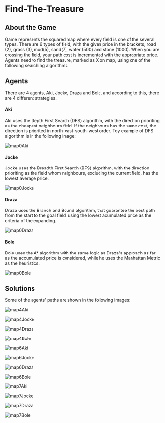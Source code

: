 # Find-The-Treasure

## About the Game
Game represents the squared map where every field is one of the several types. There are 6 types of field, with the given price in the brackets, road (2), grass (3), mud(5), sand(7), water (500) and stone (1000). When you are crossing the field, your path cost is incremented with the appropriate price. Agents need to find the treasure, marked as X on map, using one of the following searching algorithms.

## Agents
There are 4 agents, Aki, Jocke, Draza and Bole, and according to this, there are 4 different strategies. 
#### Aki
Aki uses the Depth First Search (DFS) algorithm, with the direction prioriting as the cheapest neighbours field. If the neighbours has the same cost, the direction is priorited in north-east-south-west order. Toy example of DFS algorithm is in the following image:

![map0Aki](https://github.com/mdodovic/Find-The-Treasure/blob/main/solutions/aki/map3_solution.png?raw=true)

#### Jocke
Jocke uses the Breadth First Search (BFS) algorithm, with the direction prioriting as the field whom neighbours, excluding the current field, has the lowest average price. 

![map0Jocke](https://github.com/mdodovic/Find-The-Treasure/blob/main/solutions/jocke/map3_solution.png?raw=true)

#### Draza
Draza uses the Branch and Bound algorithm, that guarantee the best path from the start to the goal field, using the lowest acumulated price as the criteria of the expanding. 

![map0Draza](https://github.com/mdodovic/Find-The-Treasure/blob/main/solutions/draza/map3_solution.png?raw=true)

#### Bole
Bole uses the A* algorithm with the same logic as Draza's approach as far as the accumulated price is considered, while he uses the Manhattan Metric as the heuristics.

![map0Bole](https://github.com/mdodovic/Find-The-Treasure/blob/main/solutions/bole/map3_solution.png?raw=true)

## Solutions
Some of the agents' paths are shown in the following images:

![map4Aki](https://github.com/mdodovic/Find-The-Treasure/blob/main/solutions/aki/map4_solution.png?raw=true)

![map4Jocke](https://github.com/mdodovic/Find-The-Treasure/blob/main/solutions/jocke/map4_solution.png?raw=true)

![map4Draza](https://github.com/mdodovic/Find-The-Treasure/blob/main/solutions/draza/map4_solution.png?raw=true)

![map4Bole](https://github.com/mdodovic/Find-The-Treasure/blob/main/solutions/bole/map4_solution.png?raw=true)

![map6Aki](https://github.com/mdodovic/Find-The-Treasure/blob/main/solutions/aki/map6_solution.png?raw=true)

![map6Jocke](https://github.com/mdodovic/Find-The-Treasure/blob/main/solutions/jocke/map6_solution.png?raw=true)

![map6Draza](https://github.com/mdodovic/Find-The-Treasure/blob/main/solutions/draza/map6_solution.png?raw=true)

![map6Bole](https://github.com/mdodovic/Find-The-Treasure/blob/main/solutions/bole/map6_solution.png?raw=true)

![map7Aki](https://github.com/mdodovic/Find-The-Treasure/blob/main/solutions/aki/map7_solution.png?raw=true)

![map7Jocke](https://github.com/mdodovic/Find-The-Treasure/blob/main/solutions/jocke/map7_solution.png?raw=true)

![map7Draza](https://github.com/mdodovic/Find-The-Treasure/blob/main/solutions/draza/map7_solution.png?raw=true)

![map7Bole](https://github.com/mdodovic/Find-The-Treasure/blob/main/solutions/bole/map7_solution.png?raw=true)
